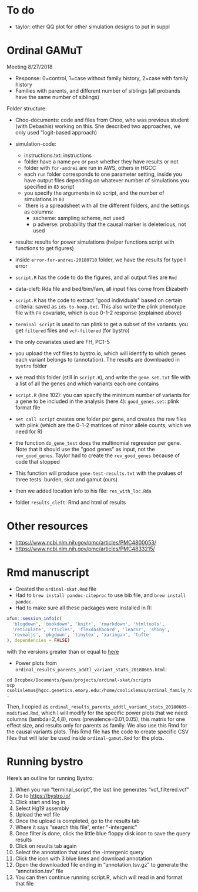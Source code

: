 # To do
- taylor: other QQ plot for other simulation designs to put in suppl

# Ordinal GAMuT 

Meeting 8/27/2018

- Response: 0=control, 1=case without family history, 2=case with family history
- Families with parents, and different number of siblings (all probands have the same number of siblings)

Folder structure:
- Choo-documents: code and files from Choo, who was previous student (with Debashis) working on this. She described two approaches, we only used "logit-based approach)

- simulation-code: 
    - instructions.txt: instructions
    - folder have a name `pre` or `post` whether they have results or not
    - folder with `for-andrei` are run in AWS, others in HGCC
    - each `run` folder corresponds to one parameter setting, inside you have output files depending on whatever number of simulations you specified in `03` script
    - you specify the arguments in `02` script, and the number of simulations in `03`
    - `there is a spreadsheet with all the different folders, and the settings as columns:
        - sscheme: sampling scheme, not used
        - p adverse: probability that the causal marker is deleterious, not used

- results: results for power simulations (helper functions script with functions to get figures)
- inside `error-for-andrei-20180710` folder, we have the results for type I error
- `script.R` has the code to do the figures, and all output files are `Rmd`


- data-cleft: Rda file and bed/bim/fam, all input files come from Elizabeth
- `script.R` has the code to extract "good individuals" based on certain criteria: saved as `ids-to-keep.txt`. This also write the plink phenotype file with `FH` covariate, which is oue 0-1-2 response (explained above)
- `terminal script` is used to run plink to get a subset of the variants. you get `filtered` files and `vcf-filtered` (for bystro)
- the only covariates used are FH, PC1-5
- you upload the vcf files to bystro.io, which will identify to which genes each variant belongs to (annotation). The results are downloaded in `bystro` folder
- we read this folder (still in `script.R`), and write the `gene set.txt` file with a list of all the genes and which variants each one contains
- `script.R` (line 102): you can specify the minimum number of variants for a gene to be included in the analysis (here 4): `good_genes.set`: plink format file
- `set call script` creates one folder per gene, and creates the raw files with plink (which are the 0-1-2 matrices of minor allele counts, which we need for R)
- the function `do_gene_test` does the multinomial regression per gene. Note that it should use the "good genes" as input, not the `rev_good_genes`. Taylor had to create the `rev_good_genes` because of code that stopped
- This function will produce `gene-test-results.txt` with the pvalues of three tests: burden, skat and gamut (ours)
- then we added location info to his file: `res_with_loc.Rda`

- folder `results_cleft`: Rmd and html of results

# Other resources
  - https://www.ncbi.nlm.nih.gov/pmc/articles/PMC4800053/
  - https://www.ncbi.nlm.nih.gov/pmc/articles/PMC4833215/

# Rmd manuscript
- Created the `ordinal-skat.Rmd` file
- Had to `brew install pandoc-citeproc` to use bib file, and `brew install pandoc`.
- Had to make sure all these packages were installed in R:
```r
xfun::session_info(c(
  'blogdown', 'bookdown', 'knitr', 'rmarkdown', 'htmltools',
  'reticulate', 'rticles', 'flexdashboard', 'learnr', 'shiny',
  'revealjs', 'pkgdown', 'tinytex', 'xaringan', 'tufte'
), dependencies = FALSE)
```
with the versions greater than or equal to [here](https://bookdown.org/yihui/rmarkdown/software-info.html)

- Power plots from `ordinal_results_parents_addtl_variant_stats_20180605.html`:
```shell
cd Dropbox/Documents/gwas/projects/ordinal-skat/scripts
scp csolislemus@hgcc.genetics.emory.edu:/home/csolislemus/ordinal_family_history_files_for_claudia/simulation_code/results/ordinal_results_parents_addtl_variant_stats_20180605.* .
```

Then, I copied as `ordinal_results_parents_addtl_variant_stats_20180605-modified.Rmd`, which I will modify for the specific power plots that we need: columns (lambda=2,4,8), rows (prevalence=0.01,0.05), this matrix for one effect size, and results only for parents as family. We also use this Rmd for the causal variants plots.
This Rmd file has the code to create specific CSV files that will later be used inside `ordinal-gamut.Rmd` for the plots.


# Running bystro

Here’s an outline for running Bystro:

1. When you run “terminal_script”, the last line generates “vcf_filtered.vcf”
2. Go to https://bystro.io/
3. Click start and log in
4. Select Hg19 assembly
5. Upload the vcf file
6. Once the upload is completed, go to the results tab
7. Where it says “search this file”, enter “-intergenic”
8. Once filter is done, click the little blue floppy disk icon to save the query results
9. Click on results tab again
10. Select the annotation that used the -intergenic query
11. Click the icon with 3 blue lines and download annotation
12. Open the downloaded file ending in “annotation.tsv.gz” to generate the “annotation.tsv” file
13. You can then continue running script.R, which will read in and format that file

